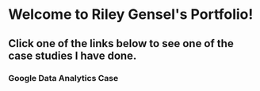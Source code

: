 # Welcome to Riley Gensel's Portfolio!

## Click one of the links below to see one of the case studies I have done.

### Google Data Analytics Case
